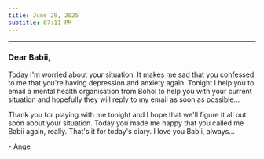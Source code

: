 ```yaml
---
title: June 29, 2025
subtitle: 07:11 PM
---
```

---

### Dear Babii,

Today I'm worried about your situation. It makes me sad that you confessed to me that you're having depression and anxiety again. Tonight I help you to email a mental health organisation from Bohol to help you with your current situation and hopefully they will reply to my email as soon as possible...

Thank you for playing with me tonight and I hope that we'll figure it all out soon about your situation. Today you made me happy that you called me Babii again, really. That's it for today's diary. I love you Babii, always...

\- Ange
